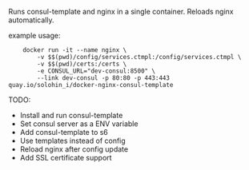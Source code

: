 Runs consul-template and nginx in a single container. Reloads nginx automatically.

example usage:

```
	docker run -it --name nginx \
		-v $$(pwd)/config/services.ctmpl:/config/services.ctmpl \
		-v $$(pwd)/certs:/certs \
		-e CONSUL_URL="dev-consul:8500" \
		--link dev-consul -p 80:80 -p 443:443 quay.io/solohin_i/docker-nginx-consul-template
```


TODO:
+ Install and run consul-template
+ Set consul server as a ENV variable
+ Add consul-template to s6
+ Use templates instead of config
+ Reload nginx after config update
+ Add SSL certificate support